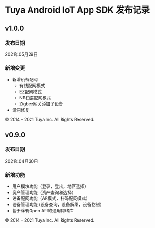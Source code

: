 # Tuya Android IoT App SDK 发布记录

## v1.0.0

### 发布日期

2021年05月29日

### 新增变更

- 新增设备配网
   - 有线配网模式
   - EZ配网模式
   - NB扫描配网模式
   - Zigbee网关添加子设备
- 漏洞修复

<div>
        &copy; 2014 - 2021 Tuya Inc. All Rights Reserved.
</div>

## v0.9.0

### 发布日期

2021年04月30日

### 新增功能

- 用户模块功能（登录，登出，地区选择）
- 资产管理功能（资产查询和选择）
- 设备配网功能（AP模式，扫码配网模式）
- 设备管理功能 (设备查询，设备解绑，设备控制）
- 基于涂鸦Open API的通用网络库


<div>
        &copy; 2014 - 2021 Tuya Inc. All Rights Reserved.
</div>
